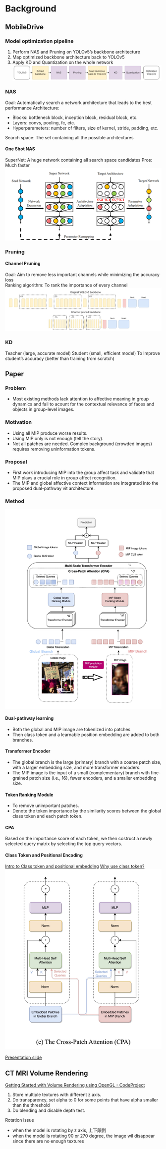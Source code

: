 # Background

## MobileDrive
### Model optimization pipeline
1. Perform NAS and Pruning on YOLOv5’s backbone architecture
2. Map optimized backbone architecture back to YOLOv5
3. Apply KD and Quantization on the whole network
![](./images/resume/optimization_pipeline.png)
### NAS
Goal: Automatically search a network architecture that leads to the best performance
Architecture:
* Blocks: bottleneck block, inception block, residual block, etc.
* Layers: convs, pooling, fc, etc.
* Hyperparameters: number of filters, size of kernel, stride, padding, etc.

Search space: The set containing all the possible architectures

#### One Shot NAS
SuperNet: A huge network containing all search space candidates
Pros: Much faster
![](./images/resume/oneshot.png)


### Pruning
#### Channel Pruning
Goal: Aim to remove less important channels while minimizing the accuracy loss  
Ranking algorithm: To rank the importance of every channel 
![](./images/resume/channel_pruning.png)

### KD
Teacher (large, accurate model) 
Student (small, efficient model)
To Improve student’s accuracy (better than training from scratch)  

## Paper
### Problem
* Most existing methods lack attention to affective meaning in group dynamics and fail to acount for the contextual relevance of faces and objects in group-level images.

### Motivation
* Using all MIP produce worse results.
* Using MIP only is not enough (tell the story).
* Not all patches are needed. Complex background (crowded images) requires removing uninformation tokens.

### Proposal
* First work introducing MIP into the group affect task and validate that MIP plays a crucial role in group affect recognition. 
* The MIP and global affective context information are integrated into the proposed dual-pathway vit architecture.

### Method
![](./images/resume/method.png)

#### Dual-pathway learning
* Both the global and MIP image are tokenized into patches
* Then class token and a learnable position embedding are added to both branches.
#### Transformer Encoder
- The global branch is the large (primary) branch with a coarse patch size, with a larger embedding size, and more transformer encoders.
- The MIP image is the input of a small (complementary) branch with fine-grained patch size (i.e., 16), fewer encoders, and a smaller embedding size.
#### Token Ranking Module
* To remove unimportant patches.
* Denote the token importance by the similarity scores between the global class token and each patch token.
#### CPA
Based on the importance score of each token, we then costruct a newly selected query matrix by selecting the top query vectors.

#### Class Token and Positional Encoding
[Intro to Class token and positional embedding](https://deepganteam.medium.com/vision-transformers-for-computer-vision-9f70418fe41a)
[Why use class token?](https://datascience.stackexchange.com/questions/90649/class-token-in-vit-and-bert)
![](./images/resume/cpa.png)

[Presentation slide](https://docs.google.com/presentation/d/1_wSrmuKN2r8Ue_UypCsoKqRkfPLuOJQg/edit?usp=sharing&ouid=117334240525465093292&rtpof=true&sd=true)

## CT MRI Volume Rendering

[Getting Started with Volume Rendering using OpenGL - CodeProject](https://www.codeproject.com/Articles/352270/Getting-Started-with-Volume-Rendering-using-OpenGL)

1. Store multiple textures with different z axis.
2. Do transparency, set alpha to 0 for some points that have alpha smaller than the threshold
3. Do blending and disable depth test.

Rotation issue

- when the model is rotating by z axis, 上下顛倒
- when the model is rotating 90 or 270 degree, the image wil disappear since there are no enough textures
